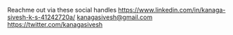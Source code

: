 Reachme out via these social handles 
  https://www.linkedin.com/in/kanaga-sivesh-k-s-41242720a/ 
  kanagasivesh@gmail.com
  https://twitter.com/kanagasivesh

<!---
kanagasivesh/kanagasivesh is a ✨ special ✨ repository because its `README.md` (this file) appears on your GitHub profile.
You can click the Preview link to take a look at your changes.
--->

